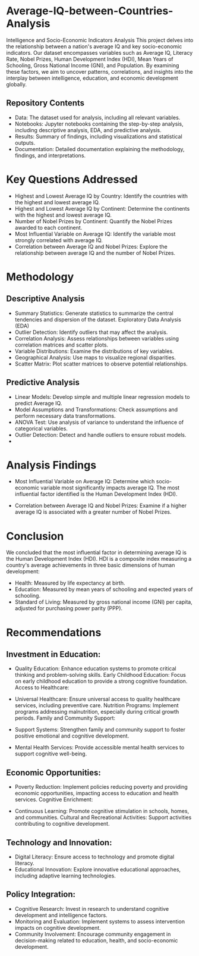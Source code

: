 # Average-IQ-between-Countries-Analysis
Intelligence and Socio-Economic Indicators Analysis
This project delves into the relationship between a nation's average IQ and key socio-economic indicators. Our dataset encompasses variables such as Average IQ, Literacy Rate, Nobel Prizes, Human Development Index (HDI), Mean Years of Schooling, Gross National Income (GNI), and Population. By examining these factors, we aim to uncover patterns, correlations, and insights into the interplay between intelligence, education, and economic development globally.

## Repository Contents
- Data: The dataset used for analysis, including all relevant variables.
- Notebooks: Jupyter notebooks containing the step-by-step analysis, including descriptive analysis, EDA, and predictive analysis.
- Results: Summary of findings, including visualizations and statistical outputs.
- Documentation: Detailed documentation explaining the methodology, findings, and interpretations.

# Key Questions Addressed
- Highest and Lowest Average IQ by Country: Identify the countries with the highest and lowest average IQ.
- Highest and Lowest Average IQ by Continent: Determine the continents with the highest and lowest average IQ.
- Number of Nobel Prizes by Continent: Quantify the Nobel Prizes awarded to each continent.
- Most Influential Variable on Average IQ: Identify the variable most strongly correlated with average IQ.
- Correlation between Average IQ and Nobel Prizes: Explore the relationship between average IQ and the number of Nobel Prizes.

# Methodology
## Descriptive Analysis
- Summary Statistics: Generate statistics to summarize the central tendencies and dispersion of the dataset.
Exploratory Data Analysis (EDA)
- Outlier Detection: Identify outliers that may affect the analysis.
- Correlation Analysis: Assess relationships between variables using correlation matrices and scatter plots.
- Variable Distributions: Examine the distributions of key variables.
- Geographical Analysis: Use maps to visualize regional disparities.
- Scatter Matrix: Plot scatter matrices to observe potential relationships.
## Predictive Analysis
- Linear Models: Develop simple and multiple linear regression models to predict Average IQ.
- Model Assumptions and Transformations: Check assumptions and perform necessary data transformations.
- ANOVA Test: Use analysis of variance to understand the influence of categorical variables.
- Outlier Detection: Detect and handle outliers to ensure robust models.
- 
# Analysis Findings

- Most Influential Variable on Average IQ: Determine which socio-economic variable most significantly impacts average IQ. The most influential factor identified is the Human Development Index (HDI).

- Correlation between Average IQ and Nobel Prizes: Examine if a higher average IQ is associated with a greater number of Nobel Prizes.

# Conclusion
We concluded that the most influential factor in determining average IQ is the Human Development Index (HDI). HDI is a composite index measuring a country's average achievements in three basic dimensions of human development:

- Health: Measured by life expectancy at birth.
- Education: Measured by mean years of schooling and expected years of schooling.
- Standard of Living: Measured by gross national income (GNI) per capita, adjusted for purchasing power parity (PPP).
# Recommendations
## Investment in Education:

- Quality Education: Enhance education systems to promote critical thinking and problem-solving skills.
Early Childhood Education: Focus on early childhood education to provide a strong cognitive foundation.
Access to Healthcare:

- Universal Healthcare: Ensure universal access to quality healthcare services, including preventive care.
Nutrition Programs: Implement programs addressing malnutrition, especially during critical growth periods.
Family and Community Support:

- Support Systems: Strengthen family and community support to foster positive emotional and cognitive development.
- Mental Health Services: Provide accessible mental health services to support cognitive well-being.
## Economic Opportunities:

- Poverty Reduction: Implement policies reducing poverty and providing economic opportunities, impacting access to education and health services.
Cognitive Enrichment:

- Continuous Learning: Promote cognitive stimulation in schools, homes, and communities.
Cultural and Recreational Activities: Support activities contributing to cognitive development.

## Technology and Innovation:

- Digital Literacy: Ensure access to technology and promote digital literacy.
- Educational Innovation: Explore innovative educational approaches, including adaptive learning technologies.
## Policy Integration:

- Cognitive Research: Invest in research to understand cognitive development and intelligence factors.
- Monitoring and Evaluation: Implement systems to assess intervention impacts on cognitive development.
- Community Involvement: Encourage community engagement in decision-making related to education, health, and socio-economic development.
